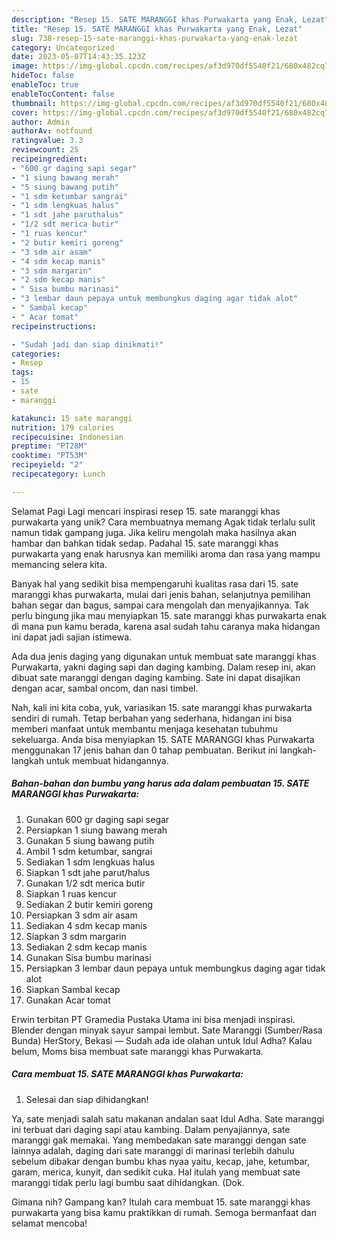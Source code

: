 ```yaml
---
description: "Resep 15. SATE MARANGGI khas Purwakarta yang Enak, Lezat"
title: "Resep 15. SATE MARANGGI khas Purwakarta yang Enak, Lezat"
slug: 738-resep-15-sate-maranggi-khas-purwakarta-yang-enak-lezat
category: Uncategorized
date: 2023-05-07T14:43:35.123Z
image: https://img-global.cpcdn.com/recipes/af3d970df5540f21/680x482cq70/15-sate-maranggi-khas-purwakarta-foto-resep-utama.jpg
hideToc: false
enableToc: true
enableTocContent: false
thumbnail: https://img-global.cpcdn.com/recipes/af3d970df5540f21/680x482cq70/15-sate-maranggi-khas-purwakarta-foto-resep-utama.jpg
cover: https://img-global.cpcdn.com/recipes/af3d970df5540f21/680x482cq70/15-sate-maranggi-khas-purwakarta-foto-resep-utama.jpg
author: Admin
authorAv: notfound
ratingvalue: 3.3
reviewcount: 25
recipeingredient:
- "600 gr daging sapi segar"
- "1 siung bawang merah"
- "5 siung bawang putih"
- "1 sdm ketumbar sangrai"
- "1 sdm lengkuas halus"
- "1 sdt jahe paruthalus"
- "1/2 sdt merica butir"
- "1 ruas kencur"
- "2 butir kemiri goreng"
- "3 sdm air asam"
- "4 sdm kecap manis"
- "3 sdm margarin"
- "2 sdm kecap manis"
- " Sisa bumbu marinasi"
- "3 lembar daun pepaya untuk membungkus daging agar tidak alot"
- " Sambal kecap"
- " Acar tomat"
recipeinstructions:

- "Sudah jadi dan siap dinikmati!"
categories:
- Resep
tags:
- 15
- sate
- maranggi

katakunci: 15 sate maranggi 
nutrition: 179 calories
recipecuisine: Indonesian
preptime: "PT28M"
cooktime: "PT53M"
recipeyield: "2"
recipecategory: Lunch

---
```



Selamat Pagi Lagi mencari inspirasi resep 15. sate maranggi khas purwakarta yang unik? Cara membuatnya memang Agak tidak terlalu sulit namun tidak gampang juga. Jika keliru mengolah maka hasilnya akan hambar dan bahkan tidak sedap. Padahal 15. sate maranggi khas purwakarta yang enak harusnya kan memiliki aroma dan rasa yang mampu memancing selera kita.


Banyak hal yang sedikit bisa mempengaruhi kualitas rasa dari 15. sate maranggi khas purwakarta, mulai dari jenis bahan, selanjutnya pemilihan bahan segar dan bagus, sampai cara mengolah dan menyajikannya. Tak perlu bingung jika mau menyiapkan 15. sate maranggi khas purwakarta enak di mana pun kamu berada, karena asal sudah tahu caranya maka hidangan ini dapat jadi sajian istimewa.

Ada dua jenis daging yang digunakan untuk membuat sate maranggi khas Purwakarta, yakni daging sapi dan daging kambing. Dalam resep ini, akan dibuat sate maranggi dengan daging kambing. Sate ini dapat disajikan dengan acar, sambal oncom, dan nasi timbel.


Nah, kali ini kita coba, yuk, variasikan 15. sate maranggi khas purwakarta sendiri di rumah. Tetap berbahan yang sederhana, hidangan ini bisa memberi manfaat untuk membantu menjaga kesehatan tubuhmu sekeluarga. Anda bisa menyiapkan 15. SATE MARANGGI khas Purwakarta menggunakan 17 jenis bahan dan 0 tahap pembuatan. Berikut ini langkah-langkah untuk membuat hidangannya.

<!--inarticleads1-->

##### Bahan-bahan dan bumbu yang harus ada dalam pembuatan 15. SATE MARANGGI khas Purwakarta:

1. Gunakan 600 gr daging sapi segar
1. Persiapkan 1 siung bawang merah
1. Gunakan 5 siung bawang putih
1. Ambil 1 sdm ketumbar, sangrai
1. Sediakan 1 sdm lengkuas halus
1. Siapkan 1 sdt jahe parut/halus
1. Gunakan 1/2 sdt merica butir
1. Siapkan 1 ruas kencur
1. Sediakan 2 butir kemiri goreng
1. Persiapkan 3 sdm air asam
1. Sediakan 4 sdm kecap manis
1. Siapkan 3 sdm margarin
1. Sediakan 2 sdm kecap manis
1. Gunakan  Sisa bumbu marinasi
1. Persiapkan 3 lembar daun pepaya untuk membungkus daging agar tidak alot
1. Siapkan  Sambal kecap
1. Gunakan  Acar tomat


Erwin terbitan PT Gramedia Pustaka Utama ini bisa menjadi inspirasi. Blender dengan minyak sayur sampai lembut. Sate Maranggi (Sumber/Rasa Bunda) HerStory, Bekasi — Sudah ada ide olahan untuk Idul Adha? Kalau belum, Moms bisa membuat sate maranggi khas Purwakarta. 

<!--inarticleads2-->

##### Cara membuat 15. SATE MARANGGI khas Purwakarta:


1. Selesai dan siap dihidangkan!

Ya, sate menjadi salah satu makanan andalan saat Idul Adha. Sate maranggi ini terbuat dari daging sapi atau kambing. Dalam penyajiannya, sate maranggi gak memakai. Yang membedakan sate maranggi dengan sate lainnya adalah, daging dari sate maranggi di marinasi terlebih dahulu sebelum dibakar dengan bumbu khas nyaa yaitu, kecap, jahe, ketumbar, garam, merica, kunyit, dan sedikit cuka. Hal itulah yang membuat sate maranggi tidak perlu lagi bumbu saat dihidangkan. (Dok. 

Gimana nih? Gampang kan? Itulah cara membuat 15. sate maranggi khas purwakarta yang bisa kamu praktikkan di rumah. Semoga bermanfaat dan selamat mencoba!
